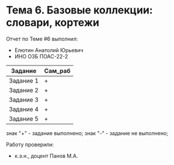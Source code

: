 # Тема 6. Базовые коллекции: словари, кортежи
Отчет по Теме #6 выполнил:
- Елютин Анатолий Юрьевич
- ИНО ОЗБ ПОАС-22-2

| Задание   | Сам_раб |
|-----------|---------|
| Задание 1 | +       |
| Задание 2 | +       |
| Задание 3 | +       |
| Задание 4 | +       |
| Задание 5 | +       |

знак "+" - задание выполнено; знак "-" - задание не выполнено;

Работу проверили:
- к.э.н., доцент Панов М.А.